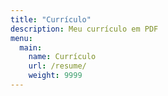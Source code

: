 ```yaml
---
title: "Currículo"
description: Meu currículo em PDF
menu:
  main:
    name: Currículo
    url: /resume/
    weight: 9999
---
```

